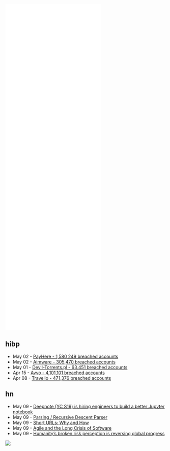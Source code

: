![Metrics](https://raw.githubusercontent.com/phixion/phixion/master/metrics.svg)

## hibp

<!--
for https://github.com/phixion/phixion/blob/main/.github/workflows/feeds.yml
-->
<!--START_SECTION:haveibeenpwnd-->
- May 02 - [PayHere - 1,580,249 breached accounts](https://haveibeenpwned.com/PwnedWebsites#PayHere)
- May 02 - [Aimware - 305,470 breached accounts](https://haveibeenpwned.com/PwnedWebsites#Aimware)
- May 01 - [Devil-Torrents.pl - 63,451 breached accounts](https://haveibeenpwned.com/PwnedWebsites#DevilTorrents)
- Apr 15 - [Avvo - 4,101,101 breached accounts](https://haveibeenpwned.com/PwnedWebsites#Avvo)
- Apr 08 - [Travelio - 471,376 breached accounts](https://haveibeenpwned.com/PwnedWebsites#Travelio)
<!--END_SECTION:haveibeenpwnd-->

## hn

<!--
for https://github.com/phixion/phixion/blob/main/.github/workflows/feeds.yml
-->
<!--START_SECTION:hn-->
- May 09 - [Deepnote (YC S19) is hiring engineers to build a better Jupyter notebook](https://deepnote.com/join-us)
- May 09 - [Parsing / Recursive Descent Parser](https://www.huy.rocks/everyday/05-08-2022-parsing-recursive-descent-parser)
- May 09 - [Short URLs: Why and How](https://sive.rs/su)
- May 09 - [Agile and the Long Crisis of Software](https://logicmag.io/clouds/agile-and-the-long-crisis-of-software/)
- May 09 - [Humanity’s broken risk perception is reversing global progress](https://www.undrr.org/news/humanitys-broken-risk-perception-reversing-global-progress-spiral-self-destruction-finds-new)
<!--END_SECTION:hn-->

<!--
for https://yhype.me
-->
![](https://hit.yhype.me/github/profile?user_id=13013670)
